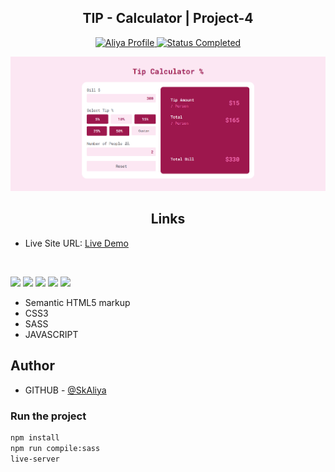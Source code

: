 <div align="center">
 <h2 align="center">TIP - Calculator | Project-4</h2>
 
</div>

<!-- Bagdes -->
<div align="center">
  <!-- Profile -->
  <a href="https://github.com/SkAliya">
    <img src="https://img.shields.io/badge/Profile-Aliya%20Shaik-07ecf8?style=for-the-badge" alt="Aliya Profile">
  </a>
  <!-- Status -->
  <a href="#">
    <img src="https://img.shields.io/badge/Status-Completed-brightgreen?style=for-the-badge" alt="Status Completed">
  </a>
</div>

<div align="center">

![solution preview](Project-4/images/desktop-preview.png)

</div>

<h2 align="center">Links</h2>

- Live Site URL: [Live Demo](https://astonishing-mousse-806c3f.netlify.app/)

<br>

<!-- Bagdes -->

![](https://img.shields.io/badge/HTML5-E34F26?style=for-the-badge&logo=html5&logoColor=white)
![](https://img.shields.io/badge/CSS3-38B2AC?style=for-the-badge&logo=css3&logoColor=white)
![](https://img.shields.io/badge/SASS-CC6699?style=for-the-badge&logo=sass&logoColor=white)
![](https://img.shields.io/badge/JAVASCRIPT-F7DF1E.svg?style=for-the-badge&logo=javascript&logoColor=black)
![](https://img.shields.io/badge/Git-F05032?style=for-the-badge&logo=git&logoColor=white)

- Semantic HTML5 markup
- CSS3
- SASS
- JAVASCRIPT

## Author

- GITHUB - [@SkAliya](https://github.com/SkAliya)

### Run the project

```bash
npm install
npm run compile:sass
live-server
```
